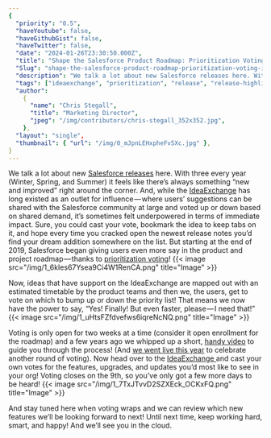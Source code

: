 ```yaml
---
{
  "priority": "0.5",
  "haveYoutube": false,
  "haveGithubGist": false,
  "haveTwitter": false,
  "date": "2024-01-26T23:30:50.000Z",
  "title": "Shape the Salesforce Product Roadmap: Prioritization Voting is Live until Feb. 9!",
  "Slug": "shape-the-salesforce-product-roadmap-prioritization-voting-is-live-until-feb-9",
  "description": "We talk a lot about new Salesforce releases here. With three every year (Winter, Spring, and Summer) it feels like there’s always something “new and improved” right around the corner...",
  "tags": ["ideaexchange", "prioritization", "release", "release-highlights"],
  "author":
    {
      "name": "Chris Stegall",
      "title": "Marketing Director",
      "jpeg": "/img/contributors/chris-stegall_352x352.jpg",
    },
  "layout": "single",
  "thumbnail": { "url": "/img/0_mJpnLEHxpheFv5Xc.jpg" },
}
---
```


We talk a lot about new [Salesforce releases](https://medium.com/tag/release-highlights/archive) here. With three every year (Winter, Spring, and Summer) it feels like there’s always something “new and improved” right around the corner. And, while the [IdeaExchange](https://trailblazer.salesforce.com/ideaSearch) has long existed as an outlet for influence — where users’ suggestions can be shared with the Salesforce community at large and voted up or down based on shared demand, it’s sometimes felt underpowered in terms of immediate impact.
Sure, you could cast your vote, bookmark the idea to keep tabs on it, and hope every time you cracked open the newest release notes you’d find your dream addition somewhere on the list. But starting at the end of 2019, Salesforce began giving users even more say in the product and project roadmap — thanks to [prioritization voting](https://ideas.salesforce.com/s/prioritization)!
{{< image src="/img/1_6kIes67Ysea9Ci4W1RenCA.png" title="Image" >}}

Now, ideas that have support on the IdeaExchange are mapped out with an estimated timetable by the product teams and then we, the users, get to vote on which to bump up or down the priority list! That means we now have the power to say, “Yes! Finally! But even faster, please — I need that!”
{{< image src="/img/1_uHtsFZfdvefws6iqreNcNQ.png" title="Image" >}}

Voting is only open for two weeks at a time (consider it open enrollment for the roadmap) and a few years ago we whipped up a short, [handy video](https://www.youtube.com/watch?v=GRE4EP0nwMI) to guide you through the process! (And [we went live this year](https://www.youtube.com/live/JWn_-1o3i7M?feature=shared) to celebrate another round of voting).
Now head over to the [IdeaExchange ](https://ideas.salesforce.com/s/prioritization)and cast your own votes for the features, upgrades, and updates you’d most like to see in your org! Voting closes on the 9th, so you’ve only got a few more days to be heard!
{{< image src="/img/1_7TxJTvvD2SZXEck_OCKxFQ.png" title="Image" >}}

And stay tuned here when voting wraps and we can review which new features we’ll be looking forward to next!
Until next time, keep working hard, smart, and happy! And we’ll see you in the cloud.
